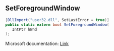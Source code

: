 ## SetForegroundWindow

```csharp
[DllImport("user32.dll", SetLastError = true)]
public static extern bool SetForegroundWindow(
   IntPtr hWnd
);
```

Microsoft documentation: [Link](https://docs.microsoft.com/en-us/windows/win32/api/winuser/nf-winuser-setforegroundwindow)
